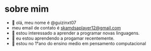 # sobre mim
- 👋 olá, meu nome é @guizinxt07
- meu email de contato é skamdsaplayer12@gmail.com
- 👀 estou interessado a aprender a programar novas linguagens.
- 🌱 eu estou aprendendo a progamar recentemente.
- 👋 estou no 1°ano do ensino medio em pensamento computacional

<!---
guizinxt07/guizinxt07 is a ✨ special ✨ repository because its `README.md` (this file) appears on your GitHub profile.
You can click the Preview link to take a look at your changes.
--->
